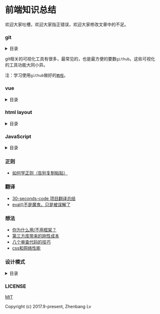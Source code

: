 # 前端知识总结

欢迎大家吐槽，欢迎大家指正错误，欢迎大家修改文章中的不足。

### git

<details>

<summary> 目录 </summary>

* [git 常用命令](https://github.com/lvzhenbang/article/blob/master/git/git-command.md)
* [git 分支操作](https://github.com/lvzhenbang/article/blob/master/git/git-branch.md)
* [git 提交记录操作](https://github.com/lvzhenbang/article/blob/master/git/git-commit.md)
* [git merge vs rebase）](https://github.com/lvzhenbang/article/blob/master/git/git-merge.md)
* [git 打标签](https://github.com/lvzhenbang/article/blob/master/git/git-tag.md)
* [git repository](https://github.com/lvzhenbang/article/blob/master/git/git-repository.md)
* [git 从本地仓库到服务器](https://github.com/lvzhenbang/article/blob/master/git/git-local-server.md)
* [git 技巧使用](https://github.com/lvzhenbang/article/blob/master/git/git-skills.md)

</details>

git相关的可视化工具有很多，最常见的，也是最方便的要数`github`。这些可视化的工具功能大同小异。

注：学习使用`github`做好的[` 教程 `](https://lab.github.com/)。

### vue

<details>

<summary> 目录 </summary>

* [vue-slot 模板应用](https://github.com/lvzhenbang/article/blob/master/vue/vue-slot.html)
* [由路径参数引起的路由问题](https://github.com/lvzhenbang/article/blob/master/vue/route/path-param.md)
* [深入理解vue之组件](https://github.com/lvzhenbang/article/blob/master/vue/doc/render.md)

</details>

### html layout

<details>

<summary> 目录 </summary>

* [dom的发展由来](https://github.com/lvzhenbang/article/blob/master/dom.md)
* [如何实现元素的多列布局](https://github.com/lvzhenbang/article/blob/master/layout/n-clown.md)
* [position定位布局理解,元素的定位关系如absolute-fixed-absolute](https://github.com/lvzhenbang/article/blob/master/layout/position.html)
* [仿excel布局的表格](https://github.com/lvzhenbang/article/blob/master/layout/table.md)
* [移动端页面设计问题导致字体覆盖图标的解决方案](https://github.com/lvzhenbang/article/blob/master/layout/text-icon.md)
* [由字体引起的布局问题及解决方案](https://github.com/lvzhenbang/article/blob/master/layout/text-layout.md)
* [常用的页面布局方案](https://github.com/lvzhenbang/article/blob/master/layout/html-layout.md)
* [dialog新方案](https://github.com/lvzhenbang/article/blob/master/layout/dialog.md)
* [浮动的label](https://github.com/lvzhenbang/article/blob/master/layout/float-label.md)

</details>

### JavaScript

<details>
<summary>目录</summary>

* [js type](https://github.com/lvzhenbang/article/blob/master/js/type/index.md)
* [js中的数组，数字，字符串反转](https://github.com/lvzhenbang/article/blob/master/js/js-reverse.md)
* [两个数组之间的几种常见操作](https://github.com/lvzhenbang/article/blob/master/js/twoArry.md)
* [给一个元素同时绑上click和dbclick事件所存在的问题详解](https://github.com/lvzhenbang/article/blob/master/js/single_double_click.md)
* [傻傻的分也分不清楚的property和attribute](https://github.com/lvzhenbang/article/blob/master/js/porp-attr.md)
* [老生常谈之闭包](https://github.com/lvzhenbang/article/blob/master/js/closure.md)
* [我们面试中在被问到闭包这个问题是要注意的几点](https://github.com/lvzhenbang/article/blob/master/js/closure-translate.md)
* [HTML5中的 `data-*` 如何处理数据详解](https://github.com/lvzhenbang/article/blob/master/js/data-attribute.md)
* [this,call和apply(这三个东西，如何牢牢记住)](https://github.com/lvzhenbang/article/blob/master/js/this-call-apply.md)
* [javascript 对象知识点梳理](https://github.com/lvzhenbang/article/blob/master/js/js-object.md)
* [javascript 创建对象的高级用法](https://github.com/lvzhenbang/article/blob/master/js/js-object-1.md)
* [javascript 开发中对象使用注意事项](https://github.com/lvzhenbang/article/blob/master/js/js-object2.md)
* [JavaScript 对象属性高级用法详解](https://github.com/lvzhenbang/article/blob/master/js/js-object3.md)
* [javascript 数组知识点梳理](https://github.com/lvzhenbang/article/blob/master/js/js-array.md)
* [JS 数组知识点梳理(二）](https://github.com/lvzhenbang/article/blob/master/js/js-array2.md)
* [JS 数组知识点梳理(三）](https://github.com/lvzhenbang/article/blob/master/js/js-array3.md)
* [javascript 函数知识点梳理](https://github.com/lvzhenbang/article/blob/master/js/js-function.md)
* [JS开发中函数知识点梳理(二）](https://github.com/lvzhenbang/article/blob/master/js/js-function-2.md)
* [JS开发中函数知识点梳理(三）](https://github.com/lvzhenbang/article/blob/master/js/js-function-3.md)
* [漫谈javascript函数式编程](https://github.com/lvzhenbang/article/blob/master/js/functional-programing.md)
* [漫谈promise使用场景](https://github.com/lvzhenbang/article/blob/master/js/promise.md)
* [JavaScript继承几种方式理解](https://github.com/lvzhenbang/article/blob/master/js/js-inherit.md)

</details>

### 正则

* [如何学正则（告别复制粘贴）](https://github.com/lvzhenbang/article/blob/master/regular/introduce.md)

### 翻译

* [30-seconds-code 项目翻译总结](https://github.com/lvzhenbang/article/blob/master/translate/30-seconds-code/index.md)
* [eval()不是魔鬼，只是被误解了](https://github.com/lvzhenbang/article/blob/master/translate/eval.md)

### 想法

* [你为什么用/不用框架？](https://github.com/lvzhenbang/article/blob/master/idea/why_do_you_use_framework.md)
* [第三方库带来的刚性成本](https://github.com/lvzhenbang/article/blob/master/idea/third_party_cost.md)
* [八个审查代码的技巧](https://github.com/lvzhenbang/article/blob/master/idea/code_review.md)
* [css和网络性能](https://github.com/lvzhenbang/article/blob/master/idea/css_network_performance.md)

### 设计模式

<details>
<summary>目录</summary>

* [` awesome-design-patterns `](https://github.com/DovAmir/awesome-design-patterns) 设计模式集锦，包含各种开发语言
* [` essential-js-design-patterns `](https://github.com/addyosmani/essential-js-design-patterns) ` javascript `

</details>


### LICENSE

[MIT](https://opensource.org/licenses/MIT)

Copyright (c) 2017.9-present, Zhenbang Lv
